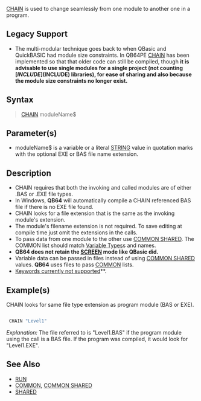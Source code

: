 [CHAIN](CHAIN) is used to change seamlessly from one module to another one in a program.

## Legacy Support

* The multi-modular technique goes back to when QBasic and QuickBASIC had module size constraints. In QB64PE [CHAIN](CHAIN) has been implemented so that that older code can still be compiled, though **it is advisable to use single modules for a single project (not counting [$INCLUDE]($INCLUDE) libraries), for ease of sharing and also because the module size constraints no longer exist.**

## Syntax

> [CHAIN](CHAIN) moduleName$

## Parameter(s)

* moduleName$ is a variable or a literal [STRING](STRING) value in quotation marks with the optional EXE or BAS file name extension.

## Description

* CHAIN requires that both the invoking and called modules are of either .BAS or .EXE file types.
* In Windows, **QB64** will automatically compile a CHAIN referenced BAS file if there is no EXE file found.
* CHAIN looks for a file extension that is the same as the invoking module's extension.
* The module's filename extension is not required. To save editing at compile time just omit the extensions in the calls.
* To pass data from one module to the other use [COMMON SHARED](COMMON-SHARED). The COMMON list should match [Variable Types](Variable-Types)s and names.
* **QB64 does not retain the [SCREEN](SCREEN) mode like QBasic did.** 
* Variable data can be passed in files instead of using [COMMON SHARED](COMMON-SHARED) values. **QB64** uses files to pass [COMMON](COMMON) lists.
* [Keywords currently not supported](Keywords-currently-not-supported-by-QB64)**.

## Example(s)

CHAIN looks for same file type extension as program module (BAS or EXE).

```vb

 CHAIN "Level1" 

```

*Explanation:* The file referred to is "Level1.BAS" if the program module using the call is a BAS file. If the program was compiled, it would look for "Level1.EXE".

## See Also
 
* [RUN](RUN)
* [COMMON](COMMON), [COMMON SHARED](COMMON-SHARED)
* [SHARED](SHARED)
